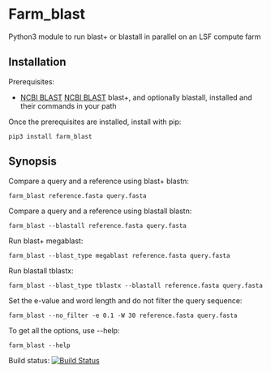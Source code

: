 Farm_blast
==========

Python3 module to run blast+ or blastall in parallel on an LSF compute farm

Installation
------------

Prerequisites:
  * [NCBI BLAST] [NCBI BLAST] blast+, and optionally blastall, installed and their commands in your path

Once the prerequisites are installed, install with pip:

    pip3 install farm_blast

Synopsis
--------

Compare a query and a reference using blast+ blastn:

    farm_blast reference.fasta query.fasta

Compare a query and a reference using blastall blastn:

    farm_blast --blastall reference.fasta query.fasta

Run blast+ megablast:

    farm_blast --blast_type megablast reference.fasta query.fasta

Run blastall tblastx:

    farm_blast --blast_type tblastx --blastall reference.fasta query.fasta

Set the e-value and word length and do not filter the query sequence:

    farm_blast --no_filter -e 0.1 -W 30 reference.fasta query.fasta

To get all the options, use --help:

    farm_blast --help

[NCBI BLAST]: http://blast.ncbi.nlm.nih.gov/Blast.cgi?CMD=Web&PAGE_TYPE=BlastDocs&DOC_TYPE=Download

Build status: [![Build Status](https://travis-ci.org/sanger-pathogens/Farm_blast.svg?branch=master)](https://travis-ci.org/sanger-pathogens/Farm_blast)